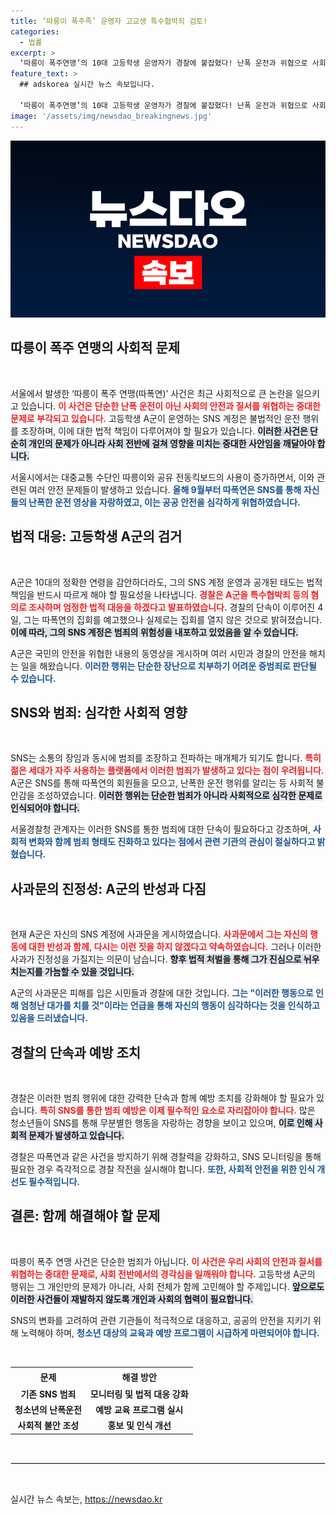 ```yaml
---
title: ‘따릉이 폭주족’ 운영자 고교생 특수협박죄 검토!
categories:
  - 법률
excerpt: >
  ‘따릉이 폭주연맹’의 10대 고등학생 운영자가 경찰에 붙잡혔다! 난폭 운전과 위협으로 사회적 불안을 조성한 혐의로, A군은 사과하며 벌을 받겠다고 결심. 과연 그의 행동이 어떤 결과를 낳을까?
feature_text: >
  ## adskorea 실시간 뉴스 속보입니다.

  ‘따릉이 폭주연맹’의 10대 고등학생 운영자가 경찰에 붙잡혔다! 난폭 운전과 위협으로 사회적 불안을 조성한 혐의로, A군은 사과하며 벌을 받겠다고 결심. 과연 그의 행동이 어떤 결과를 낳을까?
image: '/assets/img/newsdao_breakingnews.jpg'
---
```


<p><img src="/assets/img/newsdao_breakingnews.jpg" alt="adskorea 속보" /></p>

<h2 data-ke-size="size26">따릉이 폭주 연맹의 사회적 문제</h2>

<p data-ke-size="size16">&nbsp;</p>

<p>서울에서 발생한 ‘따릉이 폭주 연맹(따폭연)’ 사건은 최근 사회적으로 큰 논란을 일으키고 있습니다. <b><span style="color: #ee2323;">이 사건은 단순한 난폭 운전이 아닌 사회의 안전과 질서를 위협하는 중대한 문제로 부각되고 있습니다.</span></b> 고등학생 A군이 운영하는 SNS 계정은 불법적인 운전 행위를 조장하며, 이에 대한 법적 책임이 다루어져야 할 필요가 있습니다. <b><span style="background-color: #21538527;">이러한 사건은 단순히 개인의 문제가 아니라 사회 전반에 걸쳐 영향을 미치는 중대한 사안임을 깨달아야 합니다.</span></b> </p>

<p>서울시에서는 대중교통 수단인 따릉이와 공유 전동킥보드의 사용이 증가하면서, 이와 관련된 여러 안전 문제들이 발생하고 있습니다. <b><span style="color: #1a5490;">올해 9월부터 따폭연은 SNS를 통해 자신들의 난폭한 운전 영상을 자랑하였고, 이는 공공 안전을 심각하게 위협하였습니다.</span></b> </p>

<h2 data-ke-size="size26">법적 대응: 고등학생 A군의 검거</h2>

<p data-ke-size="size16">&nbsp;</p>

<p>A군은 10대의 정확한 연령을 감안하더라도, 그의 SNS 계정 운영과 공개된 태도는 법적 책임을 반드시 따르게 해야 할 필요성을 나타냅니다. <b><span style="color: #ee2323;">경찰은 A군을 특수협박죄 등의 혐의로 조사하며 엄정한 법적 대응을 하겠다고 발표하였습니다.</span></b> 경찰의 단속이 이루어진 4일, 그는 따폭연의 집회를 예고했으나 실제로는 집회를 열지 않은 것으로 밝혀졌습니다. <b><span style="background-color: #21538527;">이에 따라, 그의 SNS 계정은 범죄의 위험성을 내포하고 있었음을 알 수 있습니다.</span></b></p>

<p>A군은 국민의 안전을 위협한 내용의 동영상을 게시하며 여러 시민과 경찰의 안전을 해치는 일을 해왔습니다. <b><span style="color: #1a5490;">이러한 행위는 단순한 장난으로 치부하기 어려운 중범죄로 판단될 수 있습니다.</span></b> </p>

<h2 data-ke-size="size26">SNS와 범죄: 심각한 사회적 영향</h2>

<p data-ke-size="size16">&nbsp;</p>

<p>SNS는 소통의 장임과 동시에 범죄를 조장하고 전파하는 매개체가 되기도 합니다. <b><span style="color: #ee2323;">특히 젊은 세대가 자주 사용하는 플랫폼에서 이러한 범죄가 발생하고 있다는 점이 우려됩니다.</span></b> A군은 SNS를 통해 따폭연의 회원들을 모으고, 난폭한 운전 행위를 알리는 등 사회적 불안감을 조성하였습니다. <b><span style="background-color: #21538527;">이러한 행위는 단순한 범죄가 아니라 사회적으로 심각한 문제로 인식되어야 합니다.</span></b></p>

<p>서울경찰청 관계자는 이러한 SNS를 통한 범죄에 대한 단속이 필요하다고 강조하며, <b><span style="color: #1a5490;">사회적 변화와 함께 범죄 형태도 진화하고 있다는 점에서 관련 기관의 관심이 절실하다고 밝혔습니다.</span></b> </p>

<h2 data-ke-size="size26">사과문의 진정성: A군의 반성과 다짐</h2>

<p data-ke-size="size16">&nbsp;</p>

<p>현재 A군은 자신의 SNS 계정에 사과문을 게시하였습니다. <b><span style="color: #ee2323;">사과문에서 그는 자신의 행동에 대한 반성과 함께, 다시는 이런 짓을 하지 않겠다고 약속하였습니다.</span></b> 그러나 이러한 사과가 진정성을 가질지는 의문이 남습니다. <b><span style="background-color: #21538527;">향후 법적 처벌을 통해 그가 진심으로 뉘우치는지를 가늠할 수 있을 것입니다.</span></b> </p>

<p>A군의 사과문은 피해를 입은 시민들과 경찰에 대한 것입니다. <b><span style="color: #1a5490;">그는 "이러한 행동으로 인해 엄청난 대가를 치를 것"이라는 언급을 통해 자신의 행동이 심각하다는 것을 인식하고 있음을 드러냈습니다.</span></b> </p>

<h2 data-ke-size="size26">경찰의 단속과 예방 조치</h2>

<p data-ke-size="size16">&nbsp;</p>

<p>경찰은 이러한 범죄 행위에 대한 강력한 단속과 함께 예방 조치를 강화해야 할 필요가 있습니다. <b><span style="color: #ee2323;">특히 SNS를 통한 범죄 예방은 이제 필수적인 요소로 자리잡아야 합니다.</span></b> 많은 청소년들이 SNS를 통해 무분별한 행동을 자랑하는 경향을 보이고 있으며, <b><span style="background-color: #21538527;">이로 인해 사회적 문제가 발생하고 있습니다.</span></b> </p>

<p>경찰은 따폭연과 같은 사건을 방지하기 위해 경찰력을 강화하고, SNS 모니터링을 통해 필요한 경우 즉각적으로 경찰 작전을 실시해야 합니다. <b><span style="color: #1a5490;">또한, 사회적 안전을 위한 인식 개선도 필수적입니다.</span></b> </p>

<h2 data-ke-size="size26">결론: 함께 해결해야 할 문제</h2>

<p data-ke-size="size16">&nbsp;</p>

<p>따릉이 폭주 연맹 사건은 단순한 범죄가 아닙니다. <b><span style="color: #ee2323;">이 사건은 우리 사회의 안전과 질서를 위협하는 중대한 문제로, 사회 전반에서의 경각심을 일깨워야 합니다.</span></b> 고등학생 A군의 행위는 그 개인만의 문제가 아니라, 사회 전체가 함께 고민해야 할 주제입니다. <b><span style="background-color: #21538527;">앞으로도 이러한 사건들이 재발하지 않도록 개인과 사회의 협력이 필요합니다.</span></b> </p>

<p>SNS의 변화를 고려하여 관련 기관들이 적극적으로 대응하고, 공공의 안전을 지키기 위해 노력해야 하며, <b><span style="color: #1a5490;">청소년 대상의 교육과 예방 프로그램이 시급하게 마련되어야 합니다.</span></b> </p>

<p data-ke-size="size16">&nbsp;</p>

<table style="width: 100%; border-collapse: collapse;"> 
    <tr> 
        <th style="text-align: center; height: 23px;"><b>문제</b></th> 
        <th style="text-align: center; height: 23px;"><b>해결 방안</b></th> 
    </tr> 
    <tr> 
        <td style="text-align: center; height: 17px;"><b>기존 SNS 범죄</b></td> 
        <td style="text-align: center; height: 17px;"><b>모니터링 및 법적 대응 강화</b></td> 
    </tr> 
    <tr> 
        <td style="text-align: center; height: 17px;"><b>청소년의 난폭운전</b></td> 
        <td style="text-align: center; height: 17px;"><b>예방 교육 프로그램 실시</b></td> 
    </tr> 
    <tr> 
        <td style="text-align: center; height: 17px;"><b>사회적 불안 조성</b></td> 
        <td style="text-align: center; height: 17px;"><b>홍보 및 인식 개선</b></td> 
    </tr> 
</table>

<p data-ke-size="size16">&nbsp;</p>

<hr style="border: 1px solid #e1e1e1;"/>

<p data-ke-size="size16">&nbsp;</p>
실시간 뉴스 속보는, <a href="https://newsdao.kr" rel="dofollow">https://newsdao.kr</a>


